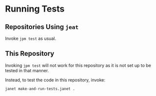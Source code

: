 # Running Tests

## Repositories Using `jeat`

Invoke `jpm test` as usual.

## This Repository

Invoking `jpm test` will not work for this repository as it is not set
up to be tested in that manner.

Instead, to test the code in this repository, invoke:

```
janet make-and-run-tests.janet .
```
